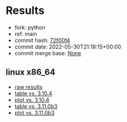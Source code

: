 # Results

- fork: python
- ref: main
- commit hash: [72f00f4](https://github.com/python/cpython/commit/72f00f4)
- commit date: 2022-05-30T21:18:15+00:00
- commit merge base: [None](https://github.com/python/cpython/commit/None)

## linux x86_64

- [raw results](bm-20220530-linux-x86_64-python-main-3.11.0b2-72f00f4.json)
- [table vs. 3.10.4](bm-20220530-linux-x86_64-python-main-3.11.0b2-72f00f4-vs-3.10.4.md)
- [plot vs. 3.10.4](bm-20220530-linux-x86_64-python-main-3.11.0b2-72f00f4-vs-3.10.4.png)
- [table vs. 3.11.0b3](bm-20220530-linux-x86_64-python-main-3.11.0b2-72f00f4-vs-3.11.0b3.md)
- [plot vs. 3.11.0b3](bm-20220530-linux-x86_64-python-main-3.11.0b2-72f00f4-vs-3.11.0b3.png)

